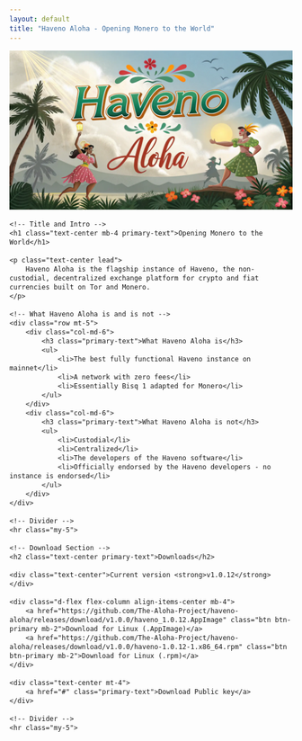 ```yaml
---
layout: default
title: "Haveno Aloha - Opening Monero to the World"
---
```


<!-- Hero Section with Image -->
<div class="container-fluid p-0 mb-5">
    <!-- The large image will have rounded edges and cover the width -->
    <img src="/assets/images/haveno_graphic.webp" class="img-fluid w-100 rounded hero-image" alt="Haveno Aloha Hero Image">
</div>

<!-- Main Content -->
<div class="container mt-5">
    
    <!-- Title and Intro -->
    <h1 class="text-center mb-4 primary-text">Opening Monero to the World</h1>
    
    <p class="text-center lead">
        Haveno Aloha is the flagship instance of Haveno, the non-custodial, decentralized exchange platform for crypto and fiat currencies built on Tor and Monero.
    </p>
    
    <!-- What Haveno Aloha is and is not -->
    <div class="row mt-5">
        <div class="col-md-6">
            <h3 class="primary-text">What Haveno Aloha is</h3>
            <ul>
                <li>The best fully functional Haveno instance on mainnet</li>
                <li>A network with zero fees</li>
                <li>Essentially Bisq 1 adapted for Monero</li>
            </ul>
        </div>
        <div class="col-md-6">
            <h3 class="primary-text">What Haveno Aloha is not</h3>
            <ul>
                <li>Custodial</li>
                <li>Centralized</li>
                <li>The developers of the Haveno software</li>
                <li>Officially endorsed by the Haveno developers - no instance is endorsed</li>
            </ul>
        </div>
    </div>

    <!-- Divider -->
    <hr class="my-5">
    
    <!-- Download Section -->
    <h2 class="text-center primary-text">Downloads</h2>

    <div class="text-center">Current version <strong>v1.0.12</strong></div>
    
    <div class="d-flex flex-column align-items-center mb-4">
        <a href="https://github.com/The-Aloha-Project/haveno-aloha/releases/download/v1.0.0/haveno_1.0.12.AppImage" class="btn btn-primary mb-2">Download for Linux (.AppImage)</a>
        <a href="https://github.com/The-Aloha-Project/haveno-aloha/releases/download/v1.0.0/haveno-1.0.12-1.x86_64.rpm" class="btn btn-primary mb-2">Download for Linux (.rpm)</a>
    </div>
    
    <div class="text-center mt-4">
        <a href="#" class="primary-text">Download Public key</a>
    </div>

    <!-- Divider -->
    <hr class="my-5">

</div>